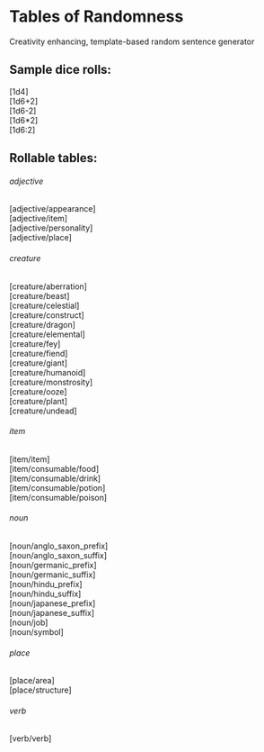 # Tables of Randomness
Creativity enhancing, template-based random sentence generator

## Sample dice rolls:
[1d4]\
[1d6+2]\
[1d6-2]\
[1d6*2]\
[1d6:2]

## Rollable tables:

###### adjective
[adjective/appearance]\
[adjective/item]\
[adjective/personality]\
[adjective/place]

###### creature
[creature/aberration]\
[creature/beast]\
[creature/celestial]\
[creature/construct]\
[creature/dragon]\
[creature/elemental]\
[creature/fey]\
[creature/fiend]\
[creature/giant]\
[creature/humanoid]\
[creature/monstrosity]\
[creature/ooze]\
[creature/plant]\
[creature/undead]

###### item
[item/item]\
[item/consumable/food]\
[item/consumable/drink]\
[item/consumable/potion]\
[item/consumable/poison]

###### noun
[noun/anglo_saxon_prefix]\
[noun/anglo_saxon_suffix]\
[noun/germanic_prefix]\
[noun/germanic_suffix]\
[noun/hindu_prefix]\
[noun/hindu_suffix]\
[noun/japanese_prefix]\
[noun/japanese_suffix]\
[noun/job]\
[noun/symbol]

###### place
[place/area]\
[place/structure]

###### verb
[verb/verb]
